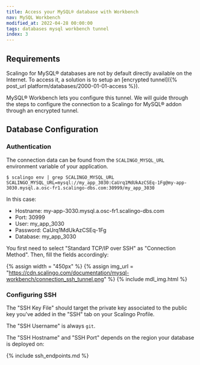 ```yaml
---
title: Access your MySQL® database with Workbench
nav: MySQL Workbench
modified_at: 2022-04-28 00:00:00
tags: databases mysql workbench tunnel
index: 3
---
```


## Requirements

Scalingo for MySQL® databases are not by default directly available on the
Internet. To access it, a solution is to setup an [encrypted tunnel]({% post_url
platform/databases/2000-01-01-access %}).

MySQL® Workbench lets you configure this tunnel. We will guide through the steps
to configure the connection to a Scalingo for MySQL® addon through an encrypted
tunnel.

## Database Configuration

### Authentication

The connection data can be found from the `SCALINGO_MYSQL_URL` environment
variable of your application.

```
$ scalingo env | grep SCALINGO_MYSQL_URL
SCALINGO_MYSQL_URL=mysql://my_app_3030:CaUrq1MdUkAzCSEq-1Fg@my-app-3030.mysql.a.osc-fr1.scalingo-dbs.com:30999/my_app_3030
```

In this case:

* Hostname: my-app-3030.mysql.a.osc-fr1.scalingo-dbs.com
* Port: 30999
* User: my_app_3030
* Password: CaUrq1MdUkAzCSEq-1Fg
* Database: my_app_3030

You first need to select "Standard TCP/IP over SSH" as "Connection Method".
Then, fill the fields accordingly:

{% assign width = "450px" %}
{% assign img_url = "https://cdn.scalingo.com/documentation/mysql-workbench/connection_ssh_tunnel.png" %}
{% include mdl_img.html %}

### Configuring SSH

The "SSH Key File" should target the private key associated to the public key you've added in the "SSH" tab on your Scalingo Profile.

The "SSH Username" is always `git`.

The "SSH Hostname" and "SSH Port" depends on the region your database is
deployed on:

{% include ssh_endpoints.md %}
